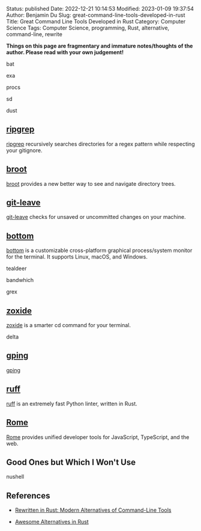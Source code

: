 Status: published
Date: 2022-12-21 10:14:53
Modified: 2023-01-09 19:37:54
Author: Benjamin Du
Slug: great-command-line-tools-developed-in-rust
Title: Great Command Line Tools Developed in Rust
Category: Computer Science
Tags: Computer Science, programming, Rust, alternative, command-line, rewrite

**Things on this page are fragmentary and immature notes/thoughts of the author. Please read with your own judgement!**

bat

exa

procs

sd

dust

## [ripgrep](https://www.legendu.net/misc/blog/ripgrep-is-a-better-alternative-to-find)
[ripgrep](https://www.legendu.net/misc/blog/ripgrep-is-a-better-alternative-to-find)
recursively searches directories for a regex pattern while respecting your gitignore.

## [broot](https://github.com/Canop/broot)
[broot](https://github.com/Canop/broot)
provides a new better way to see and navigate directory trees.

## [git-leave](https://crates.io/crates/git-leave)
[git-leave](https://crates.io/crates/git-leave)
checks for unsaved or uncommitted changes on your machine.


## [bottom](https://crates.io/crates/bottom)
[bottom](https://crates.io/crates/bottom)
is a customizable cross-platform graphical process/system monitor 
for the terminal. 
It supports Linux, macOS, and Windows.

tealdeer

bandwhich

grex

## [zoxide](https://crates.io/crates/zoxide)
[zoxide](https://crates.io/crates/zoxide)
is a smarter cd command for your terminal.

delta

## [gping](https://github.com/orf/gping)
[gping](https://github.com/orf/gping)

## [ruff](https://github.com/charliermarsh/ruff)
[ruff](https://github.com/charliermarsh/ruff)
is an extremely fast Python linter, written in Rust.

## [Rome](https://github.com/rome/tools)
[Rome](https://github.com/rome/tools)
provides unified developer tools for JavaScript, TypeScript, and the web.

## Good Ones but Which I Won't Use

nushell

## References

- [Rewritten in Rust: Modern Alternatives of Command-Line Tools](https://zaiste.net/posts/shell-commands-rust/)

- [Awesome Alternatives in Rust](https://github.com/TaKO8Ki/awesome-alternatives-in-rust)
